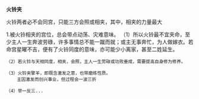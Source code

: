 **火铃夹**

火铃两者必不会同宫，只能三方会照或相夹，其中，相夹的力量最大

1.被火铃相夹的宫位，总会带点动荡、灾难意味。
    （1）所以火铃最不宜夹命，至少主人一生奔波劳碌，许多事情总不能一蹴而就；或主无事奔忙，为人做嫁衣。若命宫星曜不吉，便有了火铃同度的意味，亦可能少小离家，甚至二姓延生。

    （2）若火铃与天相同度，相夹，会照，主人一生劳碌或功败垂成，需要提高自身修为修养。

    （3）火铃夹擎羊，即既含激发之意，也带磨练性质。
        主因激发而创兴事业，但过程会一波三折
    
    （4）举一反三...